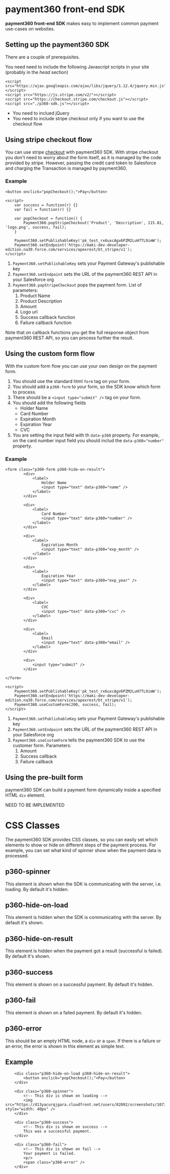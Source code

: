 # payment360 front-end SDK

__payment360 front-end SDK__ makes easy to implement common payment use-cases on websites.


## Setting up the payment360 SDK

There are a couple of prerequisites.

You need need to include the following Javascript scripts in your site (probably in the _head_ section)

```
<script src="https://ajax.googleapis.com/ajax/libs/jquery/1.12.4/jquery.min.js"></script>
<script src="https://js.stripe.com/v2/"></script>
<script src="https://checkout.stripe.com/checkout.js"></script>
<script src="./p360-sdk.js"></script>
```

* You need to inclued jQuery
* You need to include stripe checkout only if you want to use the checkout flow

## Using stripe checkout flow

You can use stripe [checkout](https://stripe.com/checkout) with payment360 SDK. 
With stripe checkout you don't need to worry about the form itself, as it is managed by the code provided by stripe.
However, passing the credit card token to Salesforce and charging the Transaction is managed by payment360.

### Example

```
<button onclick="popCheckout();">Pay</button>

<script>
	var success = function(r) {}
	var fail = function(r) {}

	var popCheckout = function() {
		Payment360.popStripeCheckout('Product', 'Description', 115.81, 'logo.png', success, fail);
	}

	Payment360.setPublishableKey('pk_test_rx6uxcAgv6PZM2LuH7TL9imW');
	Payment360.setEndpoint('https://maki-dev-developer-edition.na30.force.com/services/apexrest/bt_stripe/v1');
</script>
```

1. `Payment360.setPublishableKey` sets your Payment Gateway's publishable key
2. `Payment360.setEndpoint` sets the URL of the payment360 REST API in your Salesforce org
3. `Payment360.popStripeCheckout` pops the payment form. List of parameters:
	1. Product Name
	2. Product Description
	3. Amount
	4. Logo url
	5. Success callback function
	6. Failure callback function

Note that on callback functions you get the full response object from payment360 REST API, so you can process further the result.

## Using the custom form flow

With the custom form flow you can use your own design on the payment form.

1. You should use the standard html `form` tag on your form.
2. You should add a `p360-form` to your form, so the SDK know which form to process.
3. There should be a `<input type="submit" />` tag on your form.
4. You should add the following fields
	* Holder Name
	* Card Number
	* Expiration Month
	* Expiration Year
	* CVC
5. You are setting the input field with th `data-p360` property. For example, on the card number input field you should includ the `data-p360="number"` property.

### Example

```
<form class="p360-form p360-hide-on-result">
		<div>
			<label>
				Holder Name
				<input type="text" data-p360="name" />
			</label>
		</div>

		<div>
			<label>
				Card Number
				<input type="text" data-p360="number" />
			</label>
		</div>

		<div>
			<label>
				Expiration Month
				<input type="text" data-p360="exp_month" />
			</label>
		</div>

		<div>
			<label>
				Expiration Year
				<input type="text" data-p360="exp_year" />
			</label>
		</div>

		<div>
			<label>
				CVC
				<input type="text" data-p360="cvc" />
			</label>
		</div>

		<div>
			<label>
				Email
				<input type="text" data-p360="email" />
			</label>
		</div>

		<div>
			<input type="submit" />
		</div>

</form>

<script>
	Payment360.setPublishableKey('pk_test_rx6uxcAgv6PZM2LuH7TL9imW');
	Payment360.setEndpoint('https://maki-dev-developer-edition.na30.force.com/services/apexrest/bt_stripe/v1');
	Payment360.useCustomForm(200, success, fail);	
</script>
```

1. `Payment360.setPublishableKey` sets your Payment Gateway's publishable key
2. `Payment360.setEndpoint` sets the URL of the payment360 REST API in your Salesforce org
3. `Payment360.useCustomForm` tells the payment360 SDK to use the customer form. Parameters:
	1. Amount
	2. Success callback
	3. Failure callback

## Using the pre-built form

payment360 SDK can build a payment form dynamically inside a specified HTML `div` element.

NEED TO BE IMPLEMENTED


# CSS Classes

The payment360 SDK provides CSS classes, so you can easily set which elements to show or hide on different steps of the payment process. For example, you can set what kind of spinner show when the payment data is processed.

## p360-spinner

This element is shown when the SDK is communicating with the server, i.e. loading. By default it's hidden.

## p360-hide-on-load

This element is hidden when the SDK is communicating with the server. By default it's shown.

## p360-hide-on-result

This element is hidden when the payment got a result (successful is failed). By default it's shown.

## p360-success

This element is shown on a successful payment. By default it's hidden.

## p360-fail

This element is shown on a failed payment. By default it's hidden.


## p360-error

This should be an empty HTML node, a `div` or a `span`. If there is a failure or an error, the error is shown in this element as simple text.


## Example

```
	<div class="p360-hide-on-load p360-hide-on-result">
		<button onclick="popCheckout();">Pay</button>
	</div>

	<div class="p360-spinner">
		<!-- This div is shown on loading -->
		<img src="https://d13yacurqjgara.cloudfront.net/users/82092/screenshots/1073359/spinner.gif" style="width: 40px" />
	</div>

	<div class="p360-success">
		<!-- This div is shown on success -->
		This was a successful payment.
	</div>

	<div class="p360-fail">
		<!-- This div is shown on fail -->
		Your payment is failed.
		<p/>
		<span class="p360-error" />
	</div>
```



